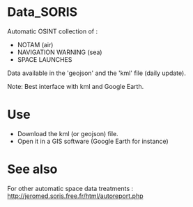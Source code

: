 # Data_SORIS
Automatic OSINT collection of :
- NOTAM (air)
- NAVIGATION WARNING (sea)
- SPACE LAUNCHES

Data available in the 'geojson' and the 'kml' file (daily update).

Note: Best interface with kml and Google Earth.


# Use
- Download the kml (or geojson) file.
- Open it in a GIS software (Google Earth for instance)


# See also
For other automatic space data treatments : http://jeromed.soris.free.fr/html/autoreport.php
